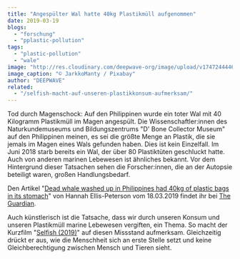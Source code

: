 ```yaml
---
title: "Angespülter Wal hatte 40kg Plastikmüll aufgenommen"
date: 2019-03-19
blogs: 
  - "forschung"
  - "pplastic-pollution"
tags: 
  - "plastic-pollution"
  - "wale"
image: "http://res.cloudinary.com/deepwave-org/image/upload/v1747244446/deepwave.org/environment-4495815_1920.jpg"
image_caption: "© JarkkoManty / Pixabay"
author: "DEEPWAVE"
related: 
  - "/selfish-macht-auf-unseren-plastikkonsum-aufmerksam/"
---
```


Tod durch Magenschock: Auf den Philippinen wurde ein toter Wal mit 40 Kilogramm Plastikmüll im Magen angespült. Die Wissenschaftler:innen des Naturkundemuseums und Bildungszentrums "D' Bone Collector Museum" auf den Philippinen meinen, es sei die größte Menge an Plastik, die sie jemals im Magen eines Wals gefunden haben. Dies ist kein Einzelfall. Im Juni 2018 starb bereits ein Wal, der über 80 Plastiktüten geschluckt hatte. Auch von anderen marinen Lebewesen ist ähnliches bekannt. Vor dem Hintergrund dieser Tatsachen sehen die Forscher:innen, die an der Autopsie beteiligt waren, großen Handlungsbedarf.

Den Artikel "[Dead whale washed up in Philippines had 40kg of plastic bags in its stomach](https://www.theguardian.com/environment/2019/mar/18/dead-whale-washed-up-in-philippines-had-40kg-of-plastic-bags-in-its-stomach)" von Hannah Ellis-Peterson vom 18.03.2019 findet ihr bei [The Guardian](https://www.theguardian.com/international).

Auch künstlerisch ist die Tatsache, dass wir durch unseren Konsum und unseren Plastikmüll marine Lebewesen vergiften, ein Thema. So macht der Kurzfilm "[Selfish (2019)](https://www.deepwave.org/selfish-macht-auf-unseren-plastikkonsum-aufmerksam/)" auf diesen Missstand aufmerksam. Gleichzeitig drückt er aus, wie die Menschheit sich an erste Stelle setzt und keine Gleichberechtigung zwischen Mensch und Tieren sieht.
